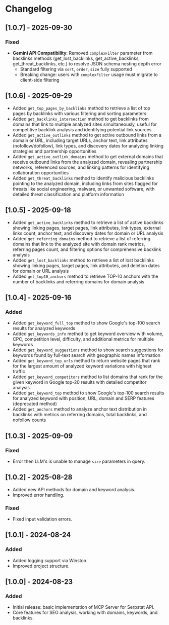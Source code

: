 # Changelog
## [1.0.7] - 2025-09-30

### Fixed
- **Gemini API Compatibility**: Removed `complexFilter` parameter from backlinks methods (get_lost_backlinks, get_active_backlinks, get_threat_backlinks, etc.) to resolve JSON schema nesting depth error
    - Standard filtering via `sort`, `order`, `size` fully supported
    - Breaking change: users with `complexFilter` usage must migrate to client-side filtering

## [1.0.6] - 2025-09-29
- Added `get_top_pages_by_backlinks` method to retrieve a list of top pages by backlinks with various filtering and sorting parameters
- Added `get_backlinks_intersection` method to get backlinks from domains that link to multiple analyzed sites simultaneously, useful for competitive backlink analysis and identifying potential link sources
- Added `get_active_outlinks` method to get active outbound links from a domain or URL, including target URLs, anchor text, link attributes (nofollow/dofollow), link types, and discovery dates for analyzing linking strategies and partnership opportunities
- Added `get_active_outlink_domains` method to get external domains that receive outbound links from the analyzed domain, revealing partnership networks, referenced sources, and linking patterns for identifying collaboration opportunities
- Added `get_threat_backlinks` method to identify malicious backlinks pointing to the analyzed domain, including links from sites flagged for threats like social engineering, malware, or unwanted software, with detailed threat classification and platform information


## [1.0.5] - 2025-09-18
- Added `get_active_backlinks` method to retrieve a list of active backlinks showing linking pages, target pages, link attributes, link types, external links count, anchor text, and discovery dates for domain or URL analysis
- Added `get_referring_domains` method to retrieve a list of referring domains that link to the analyzed site with domain rank metrics, referring pages count, and filtering options for comprehensive backlink analysis
- Added `get_lost_backlinks` method to retrieve a list of lost backlinks showing linking pages, target pages, link attributes, and deletion dates for domain or URL analysis
- Added `get_top10_anchors` method to retrieve TOP-10 anchors with the number of backlinks and referring domains for domain analysis

## [1.0.4] - 2025-09-16
### Added
- Added `get_keyword_full_top` method to show Google's top-100 search results for analyzed keywords
- Added `get_keywords_info` method to get keyword overview with volume, CPC, competition level, difficulty, and additional metrics for multiple keywords
- Added `get_keyword_suggestions` method to show search suggestions for keywords found by full-text search with geographic names information
- Added `get_keyword_top_urls` method to return website pages that rank for the largest amount of analyzed keyword variations with highest traffic
- Added `get_keyword_competitors` method to list domains that rank for the given keyword in Google top-20 results with detailed competitor analysis
- Added `get_keyword_top` method to show Google's top-100 search results for analyzed keyword with position, URL, domain and SERP features (deprecated method)
- Added `get_anchors` method to analyze anchor text distribution in backlinks with metrics on referring domains, total backlinks, and nofollow counts

## [1.0.3] - 2025-09-09
### Fixed
- Error then LLM's is unable to manage `size` parameters in query.

## [1.0.2] - 2025-08-28
- Added new API methods for domain and keyword analysis.
- Improved error handling.

### Fixed
- Fixed input validation errors.

## [1.0.1] - 2024-08-24
### Added
- Added logging support via Winston.
- Improved project structure.

## [1.0.0] - 2024-08-23
### Added
- Initial release: basic implementation of MCP Server for Serpstat API.
- Core features for SEO analysis, working with domains, keywords, and backlinks.


